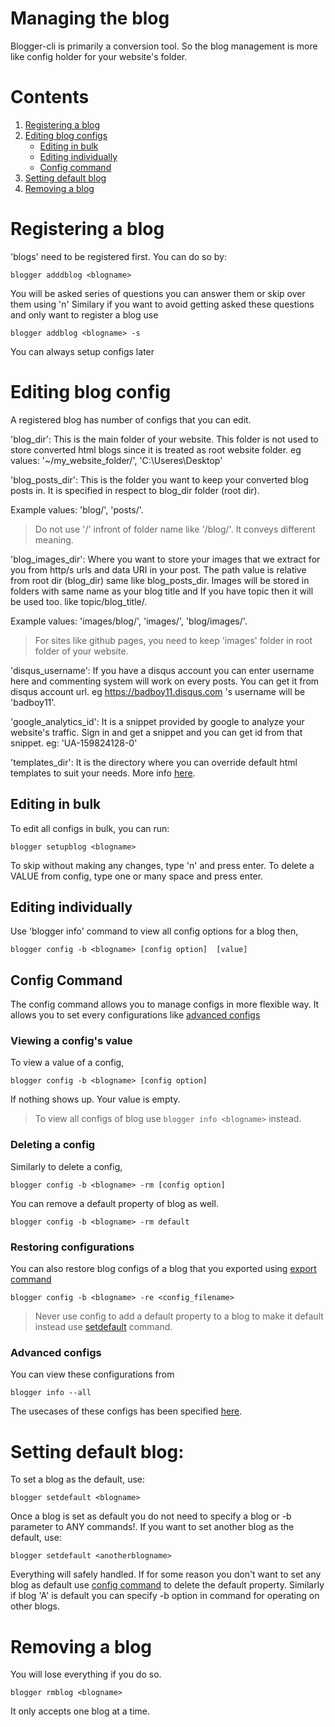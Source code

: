 # Managing the blog
Blogger-cli is primarily a conversion tool. So the blog management is more like config holder for your website's folder.

# Contents
1. [Registering a blog](#Registering-a-blog)
2. [Editing blog configs ](#Editing-blog-configs)
    - [Editing in bulk](#Editing-in-bulk)
    - [Editing individually](#Editing-individually)
    - [Config command](#Config-command)
3. [Setting default blog](#Setting-default-blog)
4. [Removing a blog](#Removing-a-blog)


<a id="Registering-a-blog"></a>
# Registering a blog

'blogs' need to be registered first. You can do so by:
```
blogger adddblog <blogname>
```
You will be asked series of questions you can answer them or skip over them using 'n'
Similary if you want to avoid getting asked these questions and only want to register a blog use
```
blogger addblog <blogname> -s
```
You can always setup configs later

<a id="Editing-blog-configs"></a>
# Editing blog config
A registered blog has number of configs that you can edit.

'blog_dir':
This is the main folder of your website. This folder is not used to store converted html blogs since it is treated as root website folder.
eg values: '~/my_website_folder/', 'C:\Useres\Desktop\'

'blog_posts_dir':
This is the folder you want to keep your converted blog posts in. It is specified in respect to blog_dir folder (root dir).

Example values: 'blog/', 'posts/'.

> Do not use '/' infront of folder name like '/blog/'. It conveys different meaning.


'blog_images_dir':
Where you want to store your images that we extract for you from http/s urls and data URI in your post. The path value is relative from root dir (blog_dir) same like blog_posts_dir. Images will be stored in folders with same name as your blog title and If you have topic then it will be used too. like topic/blog_title/.

Example values: 'images/blog/', 'images/', 'blog/images/'.

> For sites like github pages, you need to keep 'images' folder in root folder of your website.


'disqus_username':
If you have a disqus account you can enter username here and commenting system will work on every posts. You can get it from disqus account url. eg https://badboy11.disqus.com 's username will be 'badboy11'.

'google_analytics_id':
It is a snippet provided by google to analyze your website's traffic. Sign in and get a snippet and you can get id from that snippet. eg: 'UA-159824128-0'

'templates_dir':
It is the directory where you can override default html templates to suit your needs. More info [here](customizing.md).

<a id="Editing-in-bulk"></a>
## Editing in bulk

To edit all configs in bulk, you can run:
```
blogger setupblog <blogname>
```
To skip without making any changes, type 'n' and press enter. To delete a VALUE from config, type one or many space and press enter.

<a id="Editing-individually"></a>
## Editing individually

Use 'blogger info' command to view all config options for a blog then,
```
blogger config -b <blogname> [config option]  [value]
```

<a id="Config-command"></a>
## Config Command
The config command allows you to manage configs in more flexible way. It allows you to set every configurations like [advanced configs](#Advanced-configs)

### Viewing a config's value
To view a value of a config,
```
blogger config -b <blogname> [config option]
```
If nothing shows up. Your value is empty.
> To view all configs of blog use ```blogger info <blogname>``` instead.

### Deleting a config
Similarly to delete a config,
```
blogger config -b <blogname> -rm [config option]
```
You can remove a default property of blog as well.
```
blogger config -b <blogname> -rm default
```

### Restoring configurations
You can also restore blog configs of a blog that you exported using [export command](export.md#Exporting-blog-configurations)
```
blogger config -b <blogname> -re <config_filename>
```

> Never use config to add a default property to a blog to make it default instead use [setdefault](#Setting-default-blog) command.

### Advanced configs
You can view these configurations from
```
blogger info --all
```
The usecases of these configs has been specified [here](optional_config.md).


<a id="Setting-default-blog"></a>
# Setting default blog:
To set a blog as the default, use:
```
blogger setdefault <blogname>
```
Once a blog is set as default you do not need to specify a blog or -b parameter to ANY commands!. If you want to set another blog as the default, use:
```
blogger setdefault <anotherblogname>
```
Everything will safely handled. If for some reason you don't want to set any blog as default use [config command](#Editing-individually) to delete the default property.
Similarly if blog 'A' is default you can specify -b option in command for operating on other blogs.


<a id="Removing-a-blog"></a>
# Removing a blog
You will lose everything if you do so.
```
blogger rmblog <blogname>
```
It only accepts one blog at a time.


